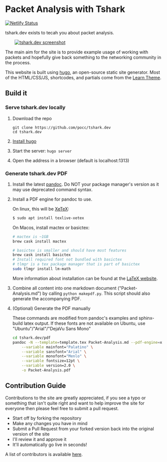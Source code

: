 # Packet Analysis with Tshark

[![Netlify Status](https://api.netlify.com/api/v1/badges/a4908e43-12a2-4a57-926d-43b639fed0a4/deploy-status)](https://app.netlify.com/sites/pedantic-lumiere-bf6286/deploys)

tshark.dev exists to tecah you about packet analysis.

<a href="https://tshark.dev"><img src="https://dl.dropboxusercontent.com/s/nbu25m8ro80iukx/tshark_dev.png" alt="tshark.dev screenshot" style="margin-left: 6%;margin-right: 6%;"/></a>

The main aim for the site is to provide example usage of
working with packets and hopefully give back something
to the networking community in the process.

This website is built using [hugo](https://gohugo.io/), an open-source static
site generator. Most of the HTML/CSS/JS, shortcodes, and partials come from the [Learn Theme](https://learn.netlify.com/en/).

## Build it

### Serve tshark.dev locally

1. Download the repo

   ```
   git clone https://github.com/pocc/tshark.dev
   cd tshark.dev
   ```

2. [Install hugo](https://gohugo.io/getting-started/installing/)

3. Start the server: `hugo server`

4. Open the address in a browser (default is localhost:1313)

### Generate tshark.dev PDF

1. Install the latest [pandoc](https://pandoc.org/installing.html).
   Do NOT your package manager's version as it may use deprecated command syntax.

2. Install a PDF engine for pandoc to use.

    On linux, this will be [XeTeX](https://en.wikipedia.org/wiki/XeTeX):

    ```bash
    $ sudo apt install texlive-xetex
    ```

    On Macos, install mactex or basictex:
    ```bash
    # mactex is ~1GB
    brew cask install mactex
    
    # basictex is smaller and should have most features
    brew cask install basictex
    # Install required font not bundled with basictex
    # tlmgr is a tex package manager that is part of basictex
    sudo tlmgr install lm-math
    ```

    More information about installation can be found at the [LaTeX website](https://www.latex-project.org/get/).

3. Combine all content into one markdown document ("Packet-Analysis.md") by calling `python makepdf.py`.
   This script should also generate the accompanying PDF.

4. (Optional) Generate the PDF manually

    These commands are modified from pandoc's examples and sphinx-build latex output.
    If these fonts are not available on Ubuntu, use "Ubuntu"/"Arial"/"DejaVu Sans Mono"

    ```bash
    cd tshark.dev/pdf
    pandoc -N --template=template.tex Packet-Analysis.md --pdf-engine=xelatex --toc \
        --variable mainfont="Palatino" \
        --variable sansfont="Arial" \
        --variable monofont="Menlo" \
        --variable fontsize=12pt \
        --variable version=2.0 \
        -o Packet-Analysis.pdf
    ```

## Contribution Guide

Contributions to the site are greatly appreciated, if you see a typo or
something that isn't quite right and want to help improve the site for everyone
then please feel free to submit a pull request.

- Start off by forking the repository
- Make any changes you have in mind
- Submit a Pull Request from your forked version back into the original version
  of the site
- I'll review it and approve it
- It'll automatically go live in seconds!

A list of contributors is available [here](https://github.com/pocc/tshark.dev/graphs/contributors).
